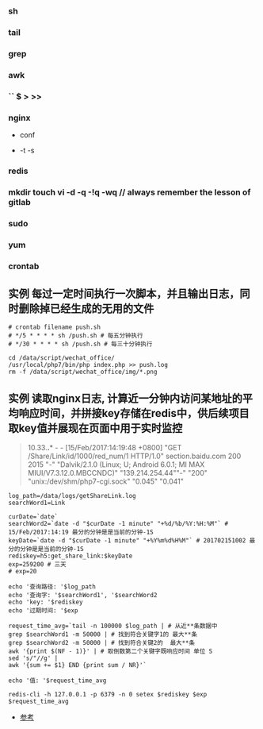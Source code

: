 ### sh

### tail

### grep

### awk

### `` $ > >> 

### nginx

* conf

* -t -s

### redis

### mkdir touch vi -d -q -!q -wq // always remember the lesson of gitlab

### sudo

### yum

### crontab


实例 每过一定时间执行一次脚本，并且输出日志，同时删除掉已经生成的无用的文件
---------

```shell
# crontab filename push.sh
# */5 * * * * sh /push.sh # 每五分钟执行
# */30 * * * * sh /push.sh # 每三十分钟执行

cd /data/script/wechat_office/
/usr/local/php7/bin/php index.php >> push.log
rm -f /data/script/wechat_office/img/*.png
```

实例 读取nginx日志, 计算近一分钟内访问某地址的平均响应时间，并拼接key存储在redis中，供后续项目取key值并展现在页面中用于实时监控
---------

> 10.33.**.*** - - [15/Feb/2017:14:19:48 +0800] "GET /Share/Link/id/1000/red_num/1 HTTP/1.0" section.baidu.com 200 2015 "-" "Dalvik/2.1.0 (Linux; U; Android 6.0.1; MI MAX MIUI/V7.3.12.0.MBCCNDC)" "139.214.254.44""-" "200" "unix:/dev/shm/php7-cgi.sock" "0.045" "0.041"

```shell
log_path=/data/logs/getShareLink.log
searchWord1=Link

curDate=`date`
searchWord2=`date -d "$curDate -1 minute" "+%d/%b/%Y:%H:%M"` # 15/Feb/2017:14:19 最分的分钟是是当前的分钟-1S
keyDate=`date -d "$curDate -1 minute" "+%Y%m%d%H%M"` # 201702151002 最分的分钟是是当前的分钟-1S
rediskey=h5:get_share_link:$keyDate
exp=259200 # 三天
# exp=20

echo '查询路径: '$log_path
echo '查询字: '$searchWord1', '$searchWord2
echo 'key: '$rediskey
echo '过期时间: '$exp

request_time_avg=`tail -n 100000 $log_path | # 从近**条数据中
grep $searchWord1 -m 50000 | # 找到符合关键字1的 最大**条
grep $searchWord2 -m 50000 | # 找到符合关键2的  最大**条
awk '{print $(NF - 1)}' | # 取倒数第二个关键字既响应时间 单位 S
sed 's/"//g' |
awk '{sum += $1} END {print sum / NR}'`

echo '值: '$request_time_avg

redis-cli -h 127.0.0.1 -p 6379 -n 0 setex $rediskey $exp $request_time_avg
```


* [参考](http://www.runoob.com/linux/linux-shell.html)